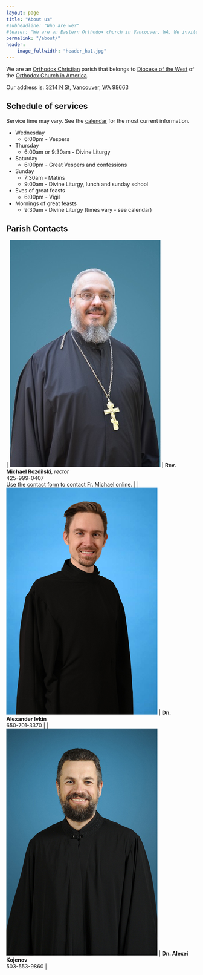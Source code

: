 ```yaml
---
layout: page
title: "About us"
#subheadline: "Who are we?"
#teaser: "We are an Eastern Orthodox church in Vancouver, WA. We invite you to join us for worship and fellowship!"
permalink: "/about/"
header:
    image_fullwidth: "header_ha1.jpg"
---
```


We are an [Orthodox Christian](https://en.wikipedia.org/wiki/Orthodox_christian) parish that belongs to [Diocese of the West](https://www.dowoca.org/) of the [Orthodox Church in America](http://www.oca.org/).

Our address is: [3214 N St, Vancouver, WA 98663](http://maps.google.com/maps?f=q&amp;source=s_q&amp;hl=en&amp;geocode=&amp;q=3214+N+St,+Vancouver,+WA+98663&amp;aq=0&amp;sll=37.0625,-95.677068&amp;sspn=61.540818,76.113281&amp;ie=UTF8&amp;hq=&amp;hnear=3214+N+St,+Vancouver,+Clark,+Washington+98663&amp;z=17)

## Schedule of services

Service time may vary. See the [calendar](/calendar/) for the most current information.

- Wednesday 
  - 6:00pm - Vespers
- Thursday
  - 6:00am or 9:30am - Divine Liturgy
- Saturday
  - 6:00pm - Great Vespers and confessions
- Sunday
  - 7:30am - Matins
  - 9:00am - Divine Liturgy, lunch and sunday school
- Eves of great feasts
  - 6:00pm - Vigil
- Mornings of great feasts
  - 9:30am - Divine Liturgy (times vary - see calendar)

## Parish Contacts

| ![](../images/michael-rozdilski.jpg)      | **Rev. Michael Rozdilski**, *rector* <br/>425-999-0407<br/>Use the [contact form](/contact) to contact Fr. Michael online. | 
| ![](../images/alex-ivkin.jpg)      | **Dn. Alexander Ivkin** <br/>650-701-3370 | 
| ![](../images/alexei-kojenov.jpg)      | **Dn. Alexei Kojenov** <br/>503-553-9860 | 

